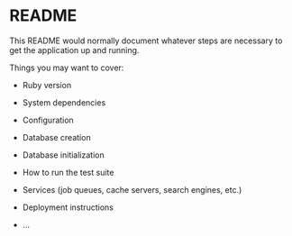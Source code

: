# README

This README would normally document whatever steps are necessary to get the
application up and running.

Things you may want to cover:

* Ruby version

* System dependencies

* Configuration

* Database creation

* Database initialization

* How to run the test suite

* Services (job queues, cache servers, search engines, etc.)

* Deployment instructions

* ...



 <!-- <%= form.label :programmer_levels %><br>
    <%= form.select :programmer_levels, Programmer.programmer_levels.keys %> -->

